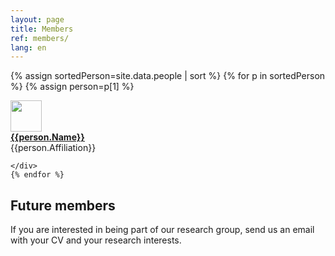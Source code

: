 ```yaml
---
layout: page
title: Members 
ref: members/
lang: en
---
```


{% assign sortedPerson=site.data.people | sort %}
{% for p in sortedPerson %}
{% assign person=p[1] %}

<div class="row">
	<div class="col-md-2"> <img class="img-circle" src="{{site.baseurl}}/assets/{{person.pictureFileStem}}.jpg" width="50"> </div>
		<div class="col-md-3"> <a href="{{person.url}}"> <strong>{{person.Name}}</strong></a> </div> 
		<div class="col-md-4">{{person.Affiliation}}</div>

	</div>
	{% endfor %}



## Future members
If you are interested in being part of our research group, send us an email with your CV and your research interests.

